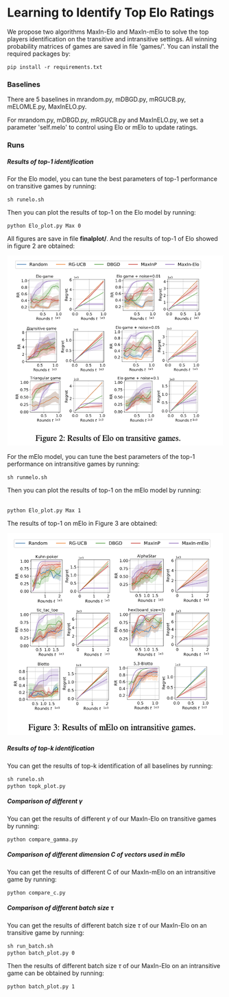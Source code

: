 # Learning to Identify Top Elo Ratings

We propose two algorithms MaxIn-Elo and MaxIn-mElo to solve the top players identification on the transitive and intransitive settings. 
All winning probability matrices of games are saved in file 'games/'.
You can install the required packages by: 
```
pip install -r requirements.txt
```

### Baselines

There are 5 baselines in mrandom.py, mDBGD.py, mRGUCB.py, mELOMLE.py, MaxInELO.py.

For mrandom.py, mDBGD.py, mRGUCB.py and MaxInELO.py, we set a parameter 'self.melo' to control using Elo or mElo to update ratings.



### Runs
##### Results of top-1 identification 
For the Elo model, you can tune the best parameters of top-1 performance on transitive games by running:
```
sh runelo.sh 
```
Then you can plot the results of top-1 on the Elo model by running:
```
python Elo_plot.py Max 0
```
All figures are save in file **finalplot/**. And the results of top-1 of Elo showed in figure 2 are obtained:

<img src="https://github.com/yanxue7/MaxIn-Elo/blob/main/src/figure2_of_elo.png" />

For the mElo model, you can tune the best parameters of the top-1 performance on intransitive games by running:
```
sh runmelo.sh 
```
Then you can plot the results of top-1 on the mElo model by running:
```

python Elo_plot.py Max 1
```

The results of top-1 on mElo in Figure 3 are obtained:

<img src="https://github.com/yanxue7/MaxIn-Elo/blob/main/src/figure3_of_melo.png" />

##### Results of top-k identification 

You can get the results of top-k identification of all baselines by running:
```
sh runelo.sh
python topk_plot.py
```

##### Comparison of different $\gamma$

You can get the results of different $\gamma$ of our MaxIn-Elo on transitive games by running:
```
python compare_gamma.py
```

##### Comparison of different dimension C of vectors used in mElo

You can get the results of different C of our MaxIn-mElo on an intransitive game by running:
```
python compare_c.py
```

##### Comparison of different batch size $\tau$

You can get the results of different batch size $\tau$ of our MaxIn-Elo on an transitive game by running:

```
sh run_batch.sh
python batch_plot.py 0
```

Then the results of different batch size $\tau$ of our MaxIn-Elo on an intransitive game can be obtained by running:

```
python batch_plot.py 1
```

